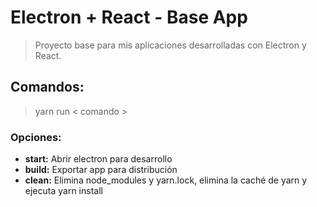 # Electron + React - Base App
> Proyecto base para mis aplicaciones desarrolladas con Electron y React.


## Comandos:
> yarn run < comando >


### Opciones:
- **start:** Abrir electron para desarrollo
- **build:** Exportar app para distribución
- **clean:** Elimina node_modules y yarn.lock, elimina la caché de yarn y ejecuta yarn install
